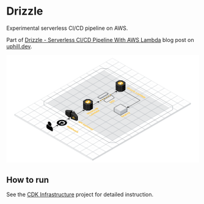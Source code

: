 # Drizzle
Experimental serverless CI/CD pipeline on AWS.

Part of [Drizzle - Serverless CI/CD Pipeline With AWS Lambda](https://www.uphill.dev/blog/drizzle-ci-cd-pipeline/) blog post on [uphill.dev](https://www.uphill.dev).

![Webhook infrastructure](drizzle_architecture.png)

## How to run
See the [CDK Infrastructure](https://github.com/hill-daniel/drizzle-infrastructure) project for detailed instruction.
